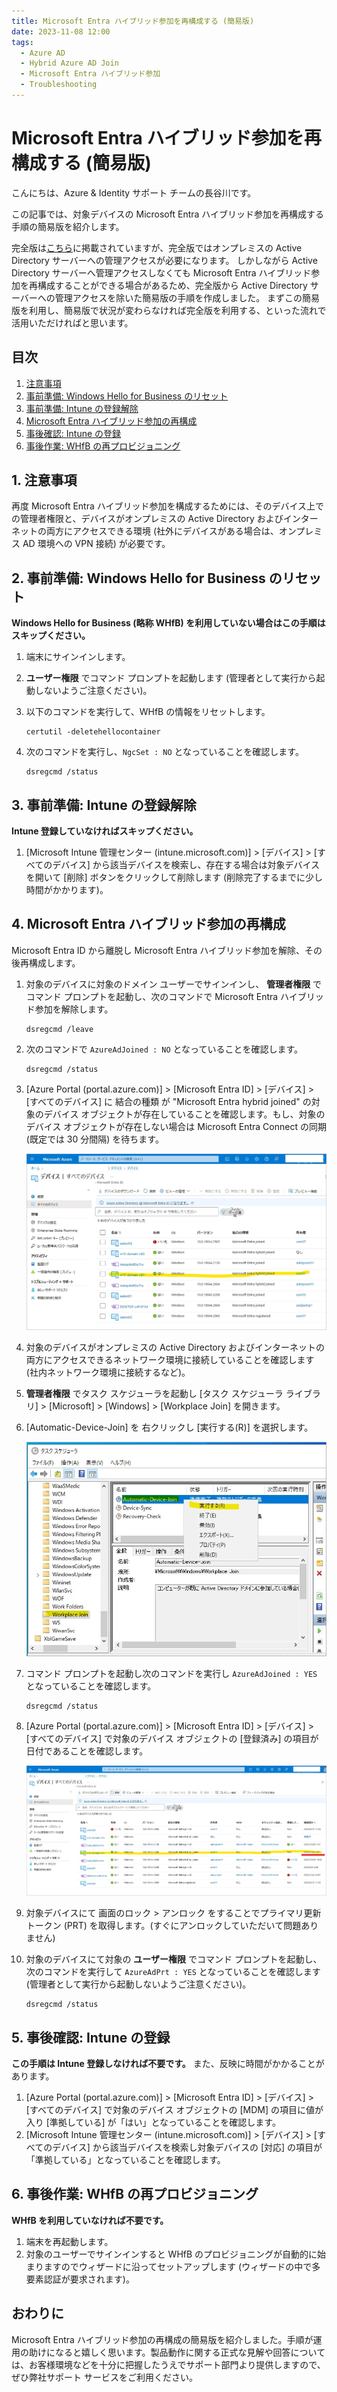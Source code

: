 ```yaml
---
title: Microsoft Entra ハイブリッド参加を再構成する (簡易版)
date: 2023-11-08 12:00
tags:
  - Azure AD
  - Hybrid Azure AD Join
  - Microsoft Entra ハイブリッド参加
  - Troubleshooting
---
```


# Microsoft Entra ハイブリッド参加を再構成する (簡易版)

こんにちは、Azure & Identity サポート チームの長谷川です。

この記事では、対象デバイスの Microsoft Entra ハイブリッド参加を再構成する手順の簡易版を紹介します。

完全版は[こちら](../azure-active-directory/haadj-re-registration.md)に掲載されていますが、完全版ではオンプレミスの Active Directory サーバーへの管理アクセスが必要になります。
しかしながら Active Directory サーバーへ管理アクセスしなくても Microsoft Entra ハイブリッド参加を再構成することができる場合があるため、完全版から Active Directory サーバーへの管理アクセスを除いた簡易版の手順を作成しました。
まずこの簡易版を利用し、簡易版で状況が変わらなければ完全版を利用する、といった流れで活用いただければと思います。

## 目次

1. [注意事項](#anchor1)
2. [事前準備: Windows Hello for Business のリセット](#anchor2)
3. [事前準備: Intune の登録解除](#anchor3)
4. [Microsoft Entra ハイブリッド参加の再構成](#anchor4)
5. [事後確認: Intune の登録](#anchor5)
6. [事後作業: WHfB の再プロビジョニング](#anchor6)

<h2 id="anchor1">1. 注意事項</h2>
再度 Microsoft Entra ハイブリッド参加を構成するためには、そのデバイス上での管理者権限と、デバイスがオンプレミスの Active Directory およびインターネットの両方にアクセスできる環境 (社外にデバイスがある場合は、オンプレミス AD 環境への VPN 接続) が必要です。

<h2 id="anchor2">2. 事前準備: Windows Hello for Business のリセット</h2>

**Windows Hello for Business (略称 WHfB) を利用していない場合はこの手順はスキップください。**

1. 端末にサインインします。
2. **ユーザー権限** でコマンド プロンプトを起動します (管理者として実行から起動しないようご注意ください)。
3. 以下のコマンドを実行して、WHfB の情報をリセットします。

    ```
    certutil -deletehellocontainer
    ```
    
4. 次のコマンドを実行し、`NgcSet : NO` となっていることを確認します。

    ```
    dsregcmd /status
    ```

<h2 id="anchor3">3. 事前準備: Intune の登録解除</h2>

**Intune 登録していなければスキップください。**

1. [Microsoft Intune 管理センター (intune.microsoft.com)] > [デバイス] > [すべてのデバイス] から該当デバイスを検索し、存在する場合は対象デバイスを開いて [削除] ボタンをクリックして削除します (削除完了するまでに少し時間がかかります)。

<h2 id="anchor4">4. Microsoft Entra ハイブリッド参加の再構成</h2>

Microsoft Entra ID から離脱し Microsoft Entra ハイブリッド参加を解除、その後再構成します。

1. 対象のデバイスに対象のドメイン ユーザーでサインインし、 __管理者権限__ でコマンド プロンプトを起動し、次のコマンドで Microsoft Entra ハイブリッド参加を解除します。
    ```
    dsregcmd /leave
    ```

2. 次のコマンドで `AzureAdJoined : NO` となっていることを確認します。

    ```
    dsregcmd /status
    ```
3. [Azure Portal (portal.azure.com)] > [Microsoft Entra ID] > [デバイス] > [すべてのデバイス] に 結合の種類 が "Microsoft Entra hybrid joined" の対象のデバイス オブジェクトが存在していることを確認します。もし、対象のデバイス オブジェクトが存在しない場合は Microsoft Entra Connect の同期 (既定では 30 分間隔) を待ちます。

    ![](./microsoft-entra-hybrid-joined-re-registration-simplified/microsoft-entra-hybrid-joined-re-registration-simplified4-3.jpg)

4. 対象のデバイスがオンプレミスの Active Directory およびインターネットの両方にアクセスできるネットワーク環境に接続していることを確認します (社内ネットワーク環境に接続するなど)。

5. **管理者権限** でタスク スケジューラを起動し [タスク スケジューラ ライブラリ] > [Microsoft] > [Windows] > [Workplace Join] を開きます。
6. [Automatic-Device-Join] を 右クリックし [実行する(R)] を選択します。

    ![](./microsoft-entra-hybrid-joined-re-registration-simplified/microsoft-entra-hybrid-joined-re-registration-simplified4-6.jpg)

7. コマンド プロンプトを起動し次のコマンドを実行し `AzureAdJoined : YES` となっていることを確認します。

    ```
    dsregcmd /status
    ```

8. [Azure Portal (portal.azure.com)] > [Microsoft Entra ID] > [デバイス] > [すべてのデバイス] で対象のデバイス オブジェクトの [登録済み] の項目が日付であることを確認します。

    ![](./microsoft-entra-hybrid-joined-re-registration-simplified/microsoft-entra-hybrid-joined-re-registration-simplified4-8.jpg)

9. 対象デバイスにて 画面のロック > アンロック をすることでプライマリ更新トークン (PRT) を取得します。(すぐにアンロックしていただいて問題ありません)
10. 対象のデバイスにて対象の **ユーザー権限** でコマンド プロンプトを起動し、次のコマンドを実行して `AzureAdPrt : YES` となっていることを確認します (管理者として実行から起動しないようご注意ください)。

    ```
    dsregcmd /status
    ```

<h2 id="anchor5">5. 事後確認: Intune の登録</h2>

**この手順は Intune 登録しなければ不要です。** また、反映に時間がかかることがあります。

1.  [Azure Portal (portal.azure.com)] > [Microsoft Entra ID] > [デバイス] > [すべてのデバイス] で対象のデバイス オブジェクトの [MDM] の項目に値が入り [準拠している] が「はい」となっていることを確認します。
2. [Microsoft Intune 管理センター (intune.microsoft.com)] > [デバイス] > [すべてのデバイス] から該当デバイスを検索し対象デバイスの [対応] の項目が「準拠している」となっていることを確認します。

<h2 id="anchor6">6. 事後作業: WHfB の再プロビジョニング</h2>

**WHfB を利用していなければ不要です。**

1. 端末を再起動します。
2. 対象のユーザーでサインインすると WHfB のプロビジョニングが自動的に始まりますのでウィザードに沿ってセットアップします (ウィザードの中で多要素認証が要求されます)。

## おわりに

Microsoft Entra ハイブリッド参加の再構成の簡易版を紹介しました。手順が運用の助けになると嬉しく思います。製品動作に関する正式な見解や回答については、お客様環境などを十分に把握したうえでサポート部門より提供しますので、ぜひ弊社サポート サービスをご利用ください。
